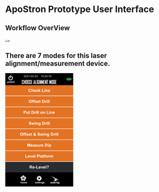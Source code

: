 # ApoStron Prototype User Interface

## Workflow OverView

<img src="workflow_img/workflow.gif" alt="gif" style="zoom:45%;" />

## There are 7 modes for this laser alignment/measurement device.

<img src="workflow_img/Mode_Page/Mode_List.png" alt="image" style="zoom:45%;" />